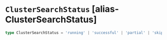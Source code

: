 # `ClusterSearchStatus` [alias-ClusterSearchStatus]
```typescript
type ClusterSearchStatus = 'running' | 'successful' | 'partial' | 'skipped' | 'failed';
```
